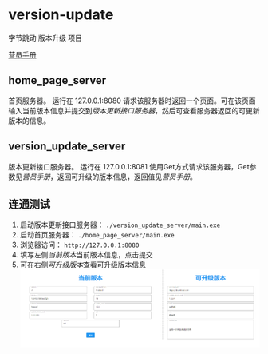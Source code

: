 # version-update
字节跳动 版本升级 项目

[营员手册](https://bytedance.feishu.cn/docs/doccn2tYZFh28wRCvBmDqREoNie)

## home_page_server
首页服务器。
运行在 127.0.0.1:8080
请求该服务器时返回一个页面。可在该页面输入当前版本信息并提交到*版本更新接口服务器*，然后可查看服务器返回的可更新版本的信息。

## version_update_server
版本更新接口服务器。
运行在 127.0.0.1:8081
使用Get方式请求该服务器，Get参数见*营员手册*，返回可升级的版本信息，返回值见*营员手册*。

## 连通测试
1. 启动版本更新接口服务器： `./version_update_server/main.exe`
2. 启动首页服务器： `./home_page_server/main.exe`
3. 浏览器访问： `http://127.0.0.1:8080`
4. 填写左侧*当前版本*当前版本信息，点击提交
5. 可在右侧*可升级版本*查看可升级版本信息
![首页](./img/homepage.png)